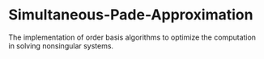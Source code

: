 # Simultaneous-Pade-Approximation
The implementation of order basis algorithms to optimize the computation in solving nonsingular systems.
